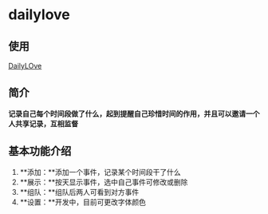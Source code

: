 # dailylove

## 使用
[DailyLOve](http://dailylove.tcualhp.cn:8080/dailylove/)

## 简介
**记录自己每个时间段做了什么，起到提醒自己珍惜时间的作用，并且可以邀请一个人共享记录，互相监督**

## 基本功能介绍
1. **添加：**添加一个事件，记录某个时间段干了什么
2. **展示：**按天显示事件，选中自己事件可修改或删除
3. **组队：**组队后两人可看到对方事件
4. **设置：**开发中，目前可更改字体颜色


